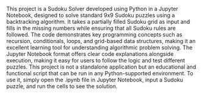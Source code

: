 This project is a Sudoku Solver developed using Python in a Jupyter Notebook, designed to solve standard 9x9 Sudoku puzzles using a backtracking algorithm. It takes a partially filled Sudoku grid as input and fills in the missing numbers while ensuring that all Sudoku rules are followed. The code demonstrates key programming concepts such as recursion, conditionals, loops, and grid-based data structures, making it an excellent learning tool for understanding algorithmic problem solving. The Jupyter Notebook format offers clear code explanations alongside execution, making it easy for users to follow the logic and test different puzzles. This project is not a standalone application but an educational and functional script that can be run in any Python-supported environment. To use it, simply open the .ipynb file in Jupyter Notebook, input a Sudoku puzzle, and run the cells to see the solution.

